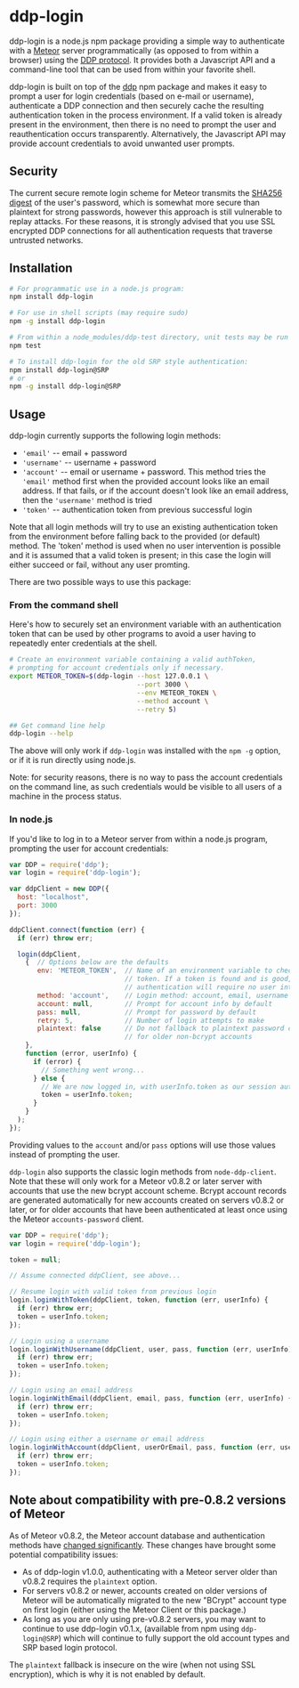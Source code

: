 ddp-login
====================================

ddp-login is a node.js npm package providing a simple way to authenticate with a [Meteor](https://www.meteor.com/) server programmatically (as opposed to from within a browser) using the [DDP protocol](https://github.com/meteor/meteor/blob/master/packages/livedata/DDP.md). It provides both a Javascript API and a command-line tool that can be used from within your favorite shell.

ddp-login is built on top of the [ddp](https://www.npmjs.org/package/ddp) npm package and makes it easy to prompt a user for login credentials (based on e-mail or username), authenticate a DDP connection and then securely cache the resulting authentication token in the process environment. If a valid token is already present in the environment, then there is no need to prompt the user and reauthentication occurs transparently. Alternatively, the Javascript API may provide account credentials to avoid unwanted user prompts.

## Security

The current secure remote login scheme for Meteor transmits the [SHA256 digest](https://en.wikipedia.org/wiki/SHA256) of the user's password, which is somewhat more secure than plaintext for strong passwords, however this approach is still vulnerable to replay attacks. For these reasons, it is strongly advised that you use SSL encrypted DDP connections for all authentication requests that traverse untrusted networks.

## Installation

```bash
# For programmatic use in a node.js program:
npm install ddp-login

# For use in shell scripts (may require sudo)
npm -g install ddp-login

# From within a node_modules/ddp-test directory, unit tests may be run
npm test

# To install ddp-login for the old SRP style authentication:
npm install ddp-login@SRP
# or
npm -g install ddp-login@SRP
```

## Usage

ddp-login currently supports the following login methods:
* `'email'` -- email + password
* `'username'` -- username + password
* `'account'` -- email or username + password. This method tries the `'email'` method first when the provided account looks like an email address. If that fails, or if the account doesn't look like an email address, then the `'username'` method is tried
* `'token'` -- authentication token from previous successful login

Note that all login methods will try to use an existing authentication token from the environment before falling back to the provided (or default) method. The 'token' method is used when no user intervention is possible and it is assumed that a valid token is present; in this case the login will either succeed or fail, without any user promting.

There are two possible ways to use this package:

### From the command shell

Here's how to securely set an environment variable with an authentication token that can be used by other programs to avoid a user having to repeatedly enter credentials at the shell.

```bash
# Create an environment variable containing a valid authToken,
# prompting for account credentials only if necessary.
export METEOR_TOKEN=$(ddp-login --host 127.0.0.1 \
                                --port 3000 \
                                --env METEOR_TOKEN \
                                --method account \
                                --retry 5)

## Get command line help
ddp-login --help
```
The above will only work if `ddp-login` was installed with the `npm -g` option, or if it is run directly using node.js.

Note: for security reasons, there is no way to pass the account credentials on the command line, as such credentials would be visible to all users of a machine in the process status.

### In node.js

If you'd like to log in to a Meteor server from within a node.js program, prompting the user for account credentials:

```js
var DDP = require('ddp');
var login = require('ddp-login');

var ddpClient = new DDP({
  host: "localhost",
  port: 3000
});

ddpClient.connect(function (err) {
  if (err) throw err;

  login(ddpClient,
    {  // Options below are the defaults
       env: 'METEOR_TOKEN',  // Name of an environment variable to check for a
                             // token. If a token is found and is good,
                             // authentication will require no user interaction.
       method: 'account',    // Login method: account, email, username or token
       account: null,        // Prompt for account info by default
       pass: null,           // Prompt for password by default
       retry: 5,             // Number of login attempts to make
       plaintext: false      // Do not fallback to plaintext password compatibility
                             // for older non-bcrypt accounts
    },
    function (error, userInfo) {
      if (error) {
        // Something went wrong...
      } else {
        // We are now logged in, with userInfo.token as our session auth token.
        token = userInfo.token;
      }
    }
  );
});

```

Providing values to the `account` and/or `pass` options will use those values instead of prompting the user.

`ddp-login` also supports the classic login methods from `node-ddp-client`. Note that these will only work for a Meteor v0.8.2 or later server with accounts that use the new bcrypt account scheme. Bcrypt account records are generated automatically for new accounts created on servers v0.8.2 or later, or for older accounts that have been authenticated at least once using the Meteor `accounts-password` client.

```js
var DDP = require('ddp');
var login = require('ddp-login');

token = null;

// Assume connected ddpClient, see above...

// Resume login with valid token from previous login
login.loginWithToken(ddpClient, token, function (err, userInfo) {
  if (err) throw err;
  token = userInfo.token;
});

// Login using a username
login.loginWithUsername(ddpClient, user, pass, function (err, userInfo) {
  if (err) throw err;
  token = userInfo.token;
});

// Login using an email address
login.loginWithEmail(ddpClient, email, pass, function (err, userInfo) {
  if (err) throw err;
  token = userInfo.token;
});

// Login using either a username or email address
login.loginWithAccount(ddpClient, userOrEmail, pass, function (err, userInfo) {
  if (err) throw err;
  token = userInfo.token;
});
```

## Note about compatibility with pre-0.8.2 versions of Meteor

As of Meteor v0.8.2, the Meteor account database and authentication methods have [changed significantly](https://github.com/meteor/meteor/blob/master/History.md#meteor-accounts-3). These changes have brought some potential compatibility issues:
* As of ddp-login v1.0.0, authenticating with a Meteor server older than v0.8.2 requires the `plaintext` option.
* For servers v0.8.2 or newer, accounts created on older versions of Meteor will be automatically migrated to the new "BCrypt" account type on first login (either using the Meteor Client or this package.)
* As long as you are only using pre-v0.8.2 servers, you may want to continue to use ddp-login v0.1.x, (available from npm using `ddp-login@SRP`) which will continue to fully support the old account types and SRP based login protocol.

The `plaintext` fallback is insecure on the wire (when not using SSL encryption), which is why it is not enabled by default. 
